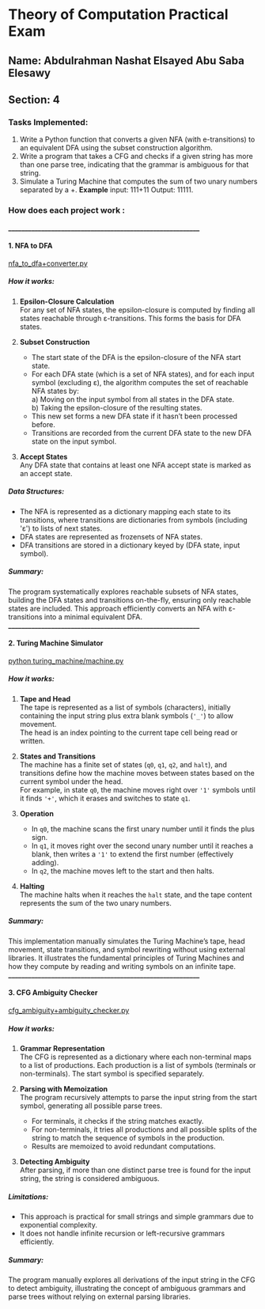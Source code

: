 #  Theory of Computation Practical Exam 

## Name: Abdulrahman Nashat Elsayed Abu Saba Elesawy
## Section: 4

### Tasks Implemented:
1. Write a Python function that converts a given NFA (with e-transitions) to an equivalent DFA using the subset construction algorithm.
2. Write a program that takes a CFG and checks if a given string has more than one parse tree, indicating that the grammar is ambiguous for that string.
3. Simulate a Turing Machine that computes the sum of two unary numbers separated by a +. **Example** input: 111+11 Output: 11111.

### How does each project work :
**__________________________________________________________**
#### 1. NFA to DFA
[nfa_to_dfa+converter.py
](url)

##### How it works:

1. **Epsilon-Closure Calculation**  
   For any set of NFA states, the epsilon-closure is computed by finding all states reachable through ε-transitions. This forms the basis for DFA states.

2. **Subset Construction**  
   - The start state of the DFA is the epsilon-closure of the NFA start state.  
   - For each DFA state (which is a set of NFA states), and for each input symbol (excluding ε), the algorithm computes the set of reachable NFA states by:  
     a) Moving on the input symbol from all states in the DFA state.  
     b) Taking the epsilon-closure of the resulting states.  
   - This new set forms a new DFA state if it hasn’t been processed before.  
   - Transitions are recorded from the current DFA state to the new DFA state on the input symbol.

3. **Accept States**  
   Any DFA state that contains at least one NFA accept state is marked as an accept state.

##### Data Structures:

- The NFA is represented as a dictionary mapping each state to its transitions, where transitions are dictionaries from symbols (including 'ε') to lists of next states.
- DFA states are represented as frozensets of NFA states.
- DFA transitions are stored in a dictionary keyed by (DFA state, input symbol).

##### Summary:

The program systematically explores reachable subsets of NFA states, building the DFA states and transitions on-the-fly, ensuring only reachable states are included. This approach efficiently converts an NFA with ε-transitions into a minimal equivalent DFA.
**__________________________________________________________**
#### 2. Turing Machine Simulator
[python turing_machine/machine.py
](url)
##### How it works:

1. **Tape and Head**  
   The tape is represented as a list of symbols (characters), initially containing the input string plus extra blank symbols (`'_'`) to allow movement.  
   The head is an index pointing to the current tape cell being read or written.

2. **States and Transitions**  
   The machine has a finite set of states (`q0`, `q1`, `q2`, and `halt`), and transitions define how the machine moves between states based on the current symbol under the head.  
   For example, in state `q0`, the machine moves right over `'1'` symbols until it finds `'+'`, which it erases and switches to state `q1`.

3. **Operation**  
   - In `q0`, the machine scans the first unary number until it finds the plus sign.  
   - In `q1`, it moves right over the second unary number until it reaches a blank, then writes a `'1'` to extend the first number (effectively adding).  
   - In `q2`, the machine moves left to the start and then halts.

4. **Halting**  
   The machine halts when it reaches the `halt` state, and the tape content represents the sum of the two unary numbers.

##### Summary:

This implementation manually simulates the Turing Machine’s tape, head movement, state transitions, and symbol rewriting without using external libraries. It illustrates the fundamental principles of Turing Machines and how they compute by reading and writing symbols on an infinite tape.
**__________________________________________________________**
#### 3. CFG Ambiguity Checker
[cfg_ambiguity+ambiguity_checker.py
](url)
##### How it works:

1. **Grammar Representation**  
   The CFG is represented as a dictionary where each non-terminal maps to a list of productions. Each production is a list of symbols (terminals or non-terminals). The start symbol is specified separately.

2. **Parsing with Memoization**  
   The program recursively attempts to parse the input string from the start symbol, generating all possible parse trees.  
   - For terminals, it checks if the string matches exactly.  
   - For non-terminals, it tries all productions and all possible splits of the string to match the sequence of symbols in the production.  
   - Results are memoized to avoid redundant computations.

3. **Detecting Ambiguity**  
   After parsing, if more than one distinct parse tree is found for the input string, the string is considered ambiguous.

##### Limitations:

- This approach is practical for small strings and simple grammars due to exponential complexity.  
- It does not handle infinite recursion or left-recursive grammars efficiently.

##### Summary:

The program manually explores all derivations of the input string in the CFG to detect ambiguity, illustrating the concept of ambiguous grammars and parse trees without relying on external parsing libraries.

